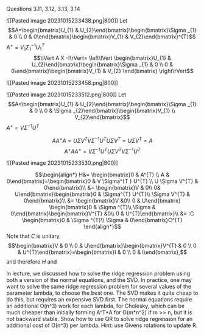 Questions 3.11, 3.12, 3.13, 3.14

![[Pasted image 20231015233438.png|800]]
Let 
$$A=\begin{bmatrix}U_{1} & U_{2}\end{bmatrix}\begin{bmatrix}\Sigma _{1} & 0 \\ 0 & 0\end{bmatrix}\begin{bmatrix}V_{1}  &  V_{2}\end{bmatrix}^{T}$$
$A^{+}=V_{1} \Sigma_{1} ^{-1}U_{1}^{T}$ 
$$\lVert A X -I\rVert= \left\lVert \begin{bmatrix}U_{1} & U_{2}\end{bmatrix}\begin{bmatrix}\Sigma _{1} & 0 \\ 0 & 0\end{bmatrix}\begin{bmatrix}V_{1}  &  V_{2} \end{bmatrix} \right\rVert$$

![[Pasted image 20231015233458.png|800]]

![[Pasted image 20231015233512.png|800]]
Let 
$$A=\begin{bmatrix}U_{1} & U_{2}\end{bmatrix}\begin{bmatrix}\Sigma _{1} & 0 \\ 0 & \Sigma _{2}\end{bmatrix}\begin{bmatrix}V_{1} \\ V_{2}\end{bmatrix}$$
$A^{+}=V \Sigma ^{-1}U^{T}$

$$AA^{+}A=U \Sigma V^{T}V \Sigma ^{-1}U^{T}U \Sigma V^{T}=U \Sigma V^{T}=A$$
$$A^{+}AA^{+}=V \Sigma^{-1} U^{T}U \Sigma V^{T}V \Sigma ^{-1}U^{T}$$

![[Pasted image 20231015233530.png|800]]

$$\begin{align*}
H&= \begin{bmatrix}0 & A^{T} \\ A & 0\end{bmatrix}=\begin{bmatrix}0 & V \Sigma^{T } U^{T} \\ U \Sigma V^{T} & 0\end{bmatrix}\\
&= \begin{bmatrix}V  & 0\\
0& U\end{bmatrix}\begin{bmatrix}0 & \Sigma^{T} U^{T}\\
\Sigma V^{T}  & 0\end{bmatrix}\\
&= \begin{bmatrix}V &0\\
0 &  U\end{bmatrix} \begin{bmatrix}0 & \Sigma ^{T}\\
\Sigma  & 0\end{bmatrix}\begin{bmatrix}V^{T} &0\\
0 &  U^{T}\end{bmatrix}\\
&= :C \begin{bmatrix}0 & \Sigma ^{T}\\
\Sigma  & 0\end{bmatrix}C^{T}
\end{align*}$$
Note that $C$ is unitary, 
$$\begin{bmatrix}V & 0 \\ 0 & U\end{bmatrix}\begin{bmatrix}V^{T} & 0 \\ 0 & U^{T}\end{bmatrix}=\begin{bmatrix}I & 0 \\ 0 & I\end{bmatrix},$$
and therefore $H$ and 



In lecture, we discussed how to solve the ridge regression problem using both a version of the normal equations, and the SVD. In practice, one may want to solve the same ridge regression problem for several values of the parameter lambda, to choose the best one. The SVD makes it quite cheap to do this, but requires an expensive SVD first. The normal equations require an additional O(n^3) work for each lambda, for Cholesky, which can be much cheaper than initially forming A^T$*$A for O(m$*$n^2) if m >> n, but it is not backward stable. Show how to use QR to solve ridge regression for an additional cost of O(n^3) per lambda. Hint: use Givens rotations to update R. 